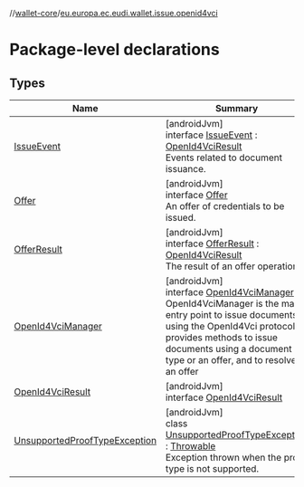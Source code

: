 //[wallet-core](../../index.md)/[eu.europa.ec.eudi.wallet.issue.openid4vci](index.md)

# Package-level declarations

## Types

| Name                                                                        | Summary                                                                                                                                                                                                                                                                       |
|-----------------------------------------------------------------------------|-------------------------------------------------------------------------------------------------------------------------------------------------------------------------------------------------------------------------------------------------------------------------------|
| [IssueEvent](-issue-event/index.md)                                         | [androidJvm]<br>interface [IssueEvent](-issue-event/index.md) : [OpenId4VciResult](-open-id4-vci-result/index.md)<br>Events related to document issuance.                                                                                                                     |
| [Offer](-offer/index.md)                                                    | [androidJvm]<br>interface [Offer](-offer/index.md)<br>An offer of credentials to be issued.                                                                                                                                                                                   |
| [OfferResult](-offer-result/index.md)                                       | [androidJvm]<br>interface [OfferResult](-offer-result/index.md) : [OpenId4VciResult](-open-id4-vci-result/index.md)<br>The result of an offer operation.                                                                                                                      |
| [OpenId4VciManager](-open-id4-vci-manager/index.md)                         | [androidJvm]<br>interface [OpenId4VciManager](-open-id4-vci-manager/index.md)<br>OpenId4VciManager is the main entry point to issue documents using the OpenId4Vci protocol It provides methods to issue documents using a document type or an offer, and to resolve an offer |
| [OpenId4VciResult](-open-id4-vci-result/index.md)                           | [androidJvm]<br>interface [OpenId4VciResult](-open-id4-vci-result/index.md)                                                                                                                                                                                                   |
| [UnsupportedProofTypeException](-unsupported-proof-type-exception/index.md) | [androidJvm]<br>class [UnsupportedProofTypeException](-unsupported-proof-type-exception/index.md) : [Throwable](https://kotlinlang.org/api/latest/jvm/stdlib/kotlin/-throwable/index.html)<br>Exception thrown when the proof type is not supported.                          |
